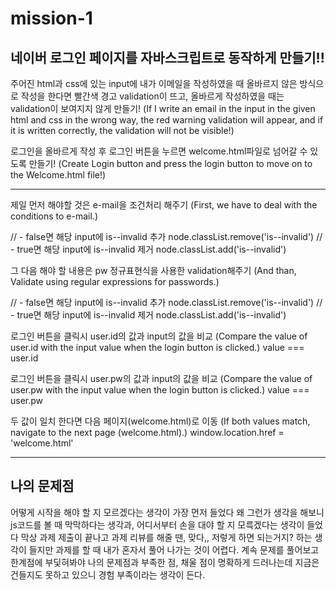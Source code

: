 # mission-1

## 네이버 로그인 페이지를 자바스크립트로 동작하게 만들기!!

주어진 html과 css에 있는 input에 내가 이메일을 작성하였을 때 올바르지 않은 방식으로 작성을 한다면 빨간색 경고 validation이 뜨고, 올바르게 작성하였을 때는 validation이 보여지지 않게 만들기!
(If I write an email in the input in the given html and css in the wrong way, the red warning validation will appear, and if it is written correctly, the validation will not be visible!)

로그인을 올바르게 작성 후 로그인 버튼을 누르면 welcome.html파일로 넘어갈 수 있도록 만들기!
(Create Login button and press the login button to move on to the Welcome.html file!)

----

제일 먼저 해야할 것은 e-mail을 조건처리 해주기
(First, we have to deal with the conditions to e-mail.)

 //   - false면 해당 input에 is--invalid 추가
			node.classList.remove('is--invalid')
//  - true면 해당 input에 is--invalid 제거
			node.classList.add('is--invalid')

그 다음 해야 할 내용은 pw 정규표현식을 사용한 validation해주기
(And than, Validate using regular expressions for passwords.)

//   - false면 해당 input에 is--invalid 추가
			node.classList.remove('is--invalid')
//  - true면 해당 input에 is--invalid 제거
			node.classList.add('is--invalid')

로그인 버튼을 클릭시 user.id의 값과 input의 값을 비교
(Compare the value of user.id with the input value when the login button is clicked.)
    value === user.id

로그인 버튼을 클릭시 user.pw의 값과 input의 값을 비교
(Compare the value of user.pw with the input value when the login button is clicked.)
    value === user.pw

두 값이 일치 한다면 다음 페이지(welcome.html)로 이동
(If both values match, navigate to the next page (welcome.html).)
    window.location.href = 'welcome.html'

----
## 나의 문제점
어떻게 시작을 해야 할 지 모르겠다는 생각이 가장 먼저 들었다
왜 그런가 생각을 해보니 js코드를 볼 때 막막하다는 생각과, 어디서부터 손을 대야 할 지 모륵겠다는 생각이 들었다
막상 과제 제출이 끝나고 과제 리뷰를 해줄 땐, 맞다,, 저렇게 하면 되는거지? 하는 생각이 들지만 과제를 할 때 내가 혼자서 풀어 나가는 것이 어렵다.
계속 문제를 풀어보고 한계점에 부딫혀봐야 나의 문제점과 부족한 점, 채울 점이 명확하게 드러나는데 지금은 건들지도 못하고 있으니 경험 부족이라는 생각이 든다.